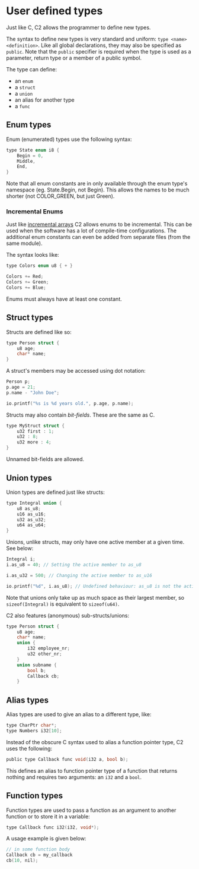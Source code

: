 # User defined types

Just like C, C2 allows the programmer to define new types.

The syntax to define new types is very standard and uniform: `type <name> <definition>`.
Like all global declarations, they may also be specified as `public`. Note that the `public`
specifier is required when the type is used as a parameter, return type or a member of a public symbol.

The type can define:

* an `enum`
* a `struct`
* a `union`
* an alias for another type
* a `func`

## Enum types

Enum (enumerated) types use the following syntax:
```c
type State enum i8 {
    Begin = 0,
    Middle,
    End,
}
```

Note that all enum constants are in only available through the enum type's namespace
(eg. State.Begin, not Begin). This allows the names to be much shorter (not COLOR_GREEN,
but just Green).

### Incremental Enums

Just like [incremental arrays](variables/#incremental-arrays) C2 allows enums to be
incremental. This can be used when the software has a lot of compile-time configurations.
The additional enum constants can even be added from separate files (from the same module).

The syntax looks like:

```c
type Colors enum u8 { + }

Colors += Red;
Colors += Green;
Colors += Blue;
```

Enums must always have at least one constant.

## Struct types

Structs are defined like so:
```c
type Person struct {
    u8 age;
    char* name;
}
```

A struct's members may be accessed using dot notation:
```c
Person p;
p.age = 21;
p.name - "John Doe";

io.printf("%s is %d years old.", p.age, p.name);
```

Structs may also contain *bit-fields*. These are the same as C.
```c
type MyStruct struct {
    u32 first : 1;
    u32 : 8;
    u32 more : 4;
}
```

Unnamed bit-fields are allowed.


## Union types

Union types are defined just like structs:
```c
type Integral union {
    u8 as_u8;
    u16 as_u16;
    u32 as_u32;
    u64 as_u64;
}
```

Unions, unlike structs, may only have one active member at a given time. See below:
```c
Integral i;
i.as_u8 = 40; // Setting the active member to as_u8

i.as_u32 = 500; // Changing the active member to as_u16

io.printf("%d", i.as_u8); // Undefined behaviour: as_u8 is not the active member, so this will probably print garbage.
```

Note that unions only take up as much space as their largest member, so `sizeof(Integral)` is equivalent to `sizeof(u64)`.

C2 also features (anonymous) sub-structs/unions:
```c
type Person struct {
    u8 age;
    char* name;
    union {
        i32 employee_nr;
        u32 other_nr;
    }
    union subname {
        bool b;
        Callback cb;
    }
```


## Alias types
Alias types are used to give an alias to a different type, like:

```c
type CharPtr char*;
type Numbers i32[10];
```

Instead of the obscure C syntax used to alias a function pointer type, C2 uses the
following:
```c
public type Callback func void(i32 a, bool b);
```
This defines an alias to function pointer type of a function that returns nothing and requires two
arguments: an `i32` and a `bool`.



## Function types
Function types are used to pass a function as an argument to another function or to store
it in a variable:

```c
type Callback func i32(i32, void*);
```

A usage example is given below:
```c
// in some function body
Callback cb = my_callback
cb(10, nil);
```

